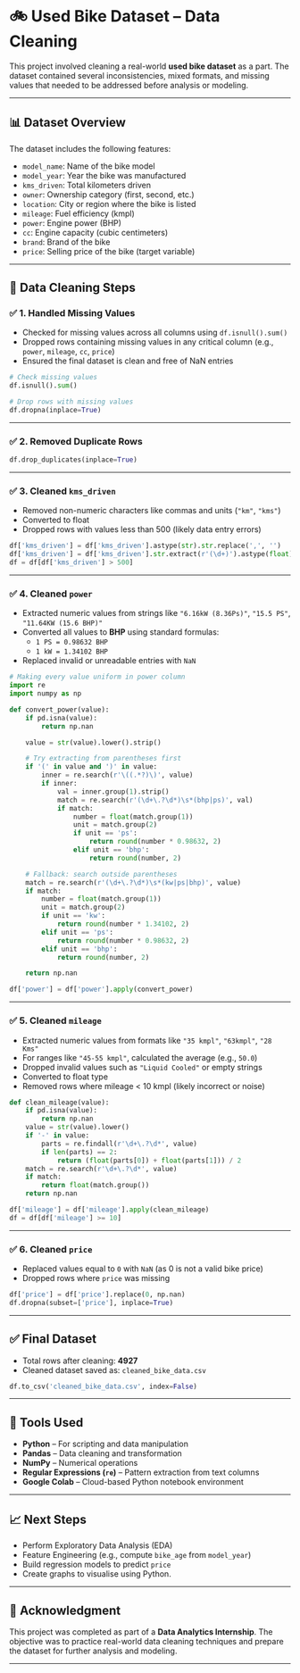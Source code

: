 
# 🚲 Used Bike Dataset – Data Cleaning 

This project involved cleaning a real-world **used bike dataset** as a part. The dataset contained several inconsistencies, mixed formats, and missing values that needed to be addressed before analysis or modeling.

---

## 📊 Dataset Overview

The dataset includes the following features:

- `model_name`: Name of the bike model  
- `model_year`: Year the bike was manufactured  
- `kms_driven`: Total kilometers driven  
- `owner`: Ownership category (first, second, etc.)  
- `location`: City or region where the bike is listed  
- `mileage`: Fuel efficiency (kmpl)  
- `power`: Engine power (BHP)  
- `cc`: Engine capacity (cubic centimeters)  
- `brand`: Brand of the bike  
- `price`: Selling price of the bike (target variable)

---

## 🧼 Data Cleaning Steps

### ✅ 1. Handled Missing Values

- Checked for missing values across all columns using `df.isnull().sum()`
- Dropped rows containing missing values in any critical column (e.g., `power`, `mileage`, `cc`, `price`)
- Ensured the final dataset is clean and free of NaN entries

```python
# Check missing values
df.isnull().sum()

# Drop rows with missing values
df.dropna(inplace=True)
```
---  

### ✅ 2. Removed Duplicate Rows

```python
df.drop_duplicates(inplace=True)
```

---

### ✅ 3. Cleaned `kms_driven`

- Removed non-numeric characters like commas and units (`"km"`, `"kms"`)
- Converted to float
- Dropped rows with values less than 500 (likely data entry errors)

```python
df['kms_driven'] = df['kms_driven'].astype(str).str.replace(',', '')
df['kms_driven'] = df['kms_driven'].str.extract(r'(\d+)').astype(float)
df = df[df['kms_driven'] > 500]
```

---

### ✅ 4. Cleaned `power`

- Extracted numeric values from strings like `"6.16kW (8.36Ps)"`, `"15.5 PS"`, `"11.64KW (15.6 BHP)"`
- Converted all values to **BHP** using standard formulas:
  - `1 PS = 0.98632 BHP`
  - `1 kW = 1.34102 BHP`
- Replaced invalid or unreadable entries with `NaN`

```python
# Making every value uniform in power column
import re
import numpy as np

def convert_power(value):
    if pd.isna(value):
        return np.nan

    value = str(value).lower().strip()

    # Try extracting from parentheses first
    if '(' in value and ')' in value:
        inner = re.search(r'\((.*?)\)', value)
        if inner:
            val = inner.group(1).strip()
            match = re.search(r'(\d+\.?\d*)\s*(bhp|ps)', val)
            if match:
                number = float(match.group(1))
                unit = match.group(2)
                if unit == 'ps':
                    return round(number * 0.98632, 2)
                elif unit == 'bhp':
                    return round(number, 2)

    # Fallback: search outside parentheses
    match = re.search(r'(\d+\.?\d*)\s*(kw|ps|bhp)', value)
    if match:
        number = float(match.group(1))
        unit = match.group(2)
        if unit == 'kw':
            return round(number * 1.34102, 2)
        elif unit == 'ps':
            return round(number * 0.98632, 2)
        elif unit == 'bhp':
            return round(number, 2)

    return np.nan

df['power'] = df['power'].apply(convert_power)
```

---

### ✅ 5. Cleaned `mileage`

- Extracted numeric values from formats like `"35 kmpl"`, `"63kmpl"`, `"28 Kms"`
- For ranges like `"45-55 kmpl"`, calculated the average (e.g., `50.0`)
- Dropped invalid values such as `"Liquid Cooled"` or empty strings
- Converted to float type
- Removed rows where mileage < 10 kmpl (likely incorrect or noise)

```python
def clean_mileage(value):
    if pd.isna(value):
        return np.nan
    value = str(value).lower()
    if '-' in value:
        parts = re.findall(r'\d+\.?\d*', value)
        if len(parts) == 2:
            return (float(parts[0]) + float(parts[1])) / 2
    match = re.search(r'\d+\.?\d*', value)
    if match:
        return float(match.group())
    return np.nan

df['mileage'] = df['mileage'].apply(clean_mileage)
df = df[df['mileage'] >= 10]
```


---

### ✅ 6. Cleaned `price`

- Replaced values equal to `0` with `NaN` (as 0 is not a valid bike price)
- Dropped rows where `price` was missing

```python
df['price'] = df['price'].replace(0, np.nan)
df.dropna(subset=['price'], inplace=True)
```

---

## ✅ Final Dataset

- Total rows after cleaning: **4927**
- Cleaned dataset saved as: `cleaned_bike_data.csv`

```python
df.to_csv('cleaned_bike_data.csv', index=False)
```

---

## 🧠 Tools Used

- **Python** – For scripting and data manipulation
- **Pandas** – Data cleaning and transformation
- **NumPy** – Numerical operations
- **Regular Expressions (`re`)** – Pattern extraction from text columns
- **Google Colab** – Cloud-based Python notebook environment

---

## 📈 Next Steps

- Perform Exploratory Data Analysis (EDA)
- Feature Engineering (e.g., compute `bike_age` from `model_year`)
- Build regression models to predict `price`
- Create graphs to visualise using Python.

---

## 🙌 Acknowledgment

This project was completed as part of a **Data Analytics Internship**. The objective was to practice real-world data cleaning techniques and prepare the dataset for further analysis and modeling.

---
